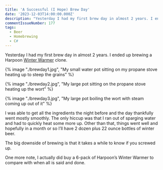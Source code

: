 ```yaml
---
title: 'A Successful (I Hope) Brew Day'
date: '2023-12-03T14:00:00.000Z'
description: "Yesterday I had my first brew day in almost 2 years. I ended up brewing a Harpoon Winter Warmer clone."
commentIssueNumber: 177
tags:
  - Beer
  - Homebrewing
  - C#
---
```


Yesterday I had my first brew day in almost 2 years. I ended up brewing a Harpoon [Winter Warmer](https://www.harpoonbrewery.com/beer/winter-warmer/) clone.
<!-- excerpt -->
{% image "./brewday1.jpg", "My small water pot sitting on my propane stove heating up to steep the grains" %}

{% image "./brewday2.jpg", "My large pot sitting on the propane stove heating up the wort" %}

{% image "./brewday3.jpg", "My large pot boiling the wort with steam coming up out of it" %}

I was able to get all the ingredients the night before and the day thankfully went mostly smoothly. The only hiccup was that I ran out of sparging water and had to quickly heat some more up. Other than that, things went well and hopefully in a month or so I’ll have 2 dozen plus 22 ounce bottles of winter beer.

The big downside of brewing is that it takes a while to know if you screwed up.

One more note, I actually did buy a 6-pack of Harpoon’s Winter Warmer to compare with when all is said and done.